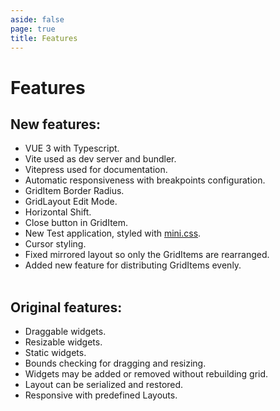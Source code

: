 ```yaml
---
aside: false
page: true
title: Features
---
```


# Features

## New features:
* VUE 3 with Typescript.
* Vite used as dev server and bundler.
* Vitepress used for documentation.
* Automatic responsiveness with breakpoints configuration.
* GridItem Border Radius.
* GridLayout Edit Mode.
* Horizontal Shift.
* Close button in GridItem.
* New Test application, styled with [mini.css](https://minicss.us/).
* Cursor styling.
* Fixed mirrored layout so only the GridItems are rearranged.
* Added new feature for distributing GridItems evenly.
<br/><br/>

## Original features:
* Draggable widgets.
* Resizable widgets.
* Static widgets.
* Bounds checking for dragging and resizing.
* Widgets may be added or removed without rebuilding grid.
* Layout can be serialized and restored.
* Responsive with predefined Layouts.
